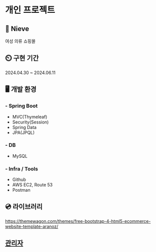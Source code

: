 # 개인 프로젝트


## 👗 Nieve
여성 의류 쇼핑몰

## ⏲️ 구현 기간
2024.04.30 ~ 2024.06.11 

## 🖥️ 개발 환경
### - Spring Boot
- MVC(Thymeleaf)
- Security(Session)
- Spring Data
- JPA(JPQL)

### - DB
- MySQL
  
### - Infra / Tools
- Github
- AWS EC2, Route 53
- Postman
  
## 💿 라이브러리
https://themewagon.com/themes/free-bootstrap-4-html5-ecommerce-website-template-aranoz/



## [관리자](https://github.com/yuunh/nieve-admin.git)

